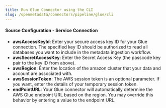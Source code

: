 ```yaml
---
title: Run Glue Connector using the CLI
slug: /openmetadata/connectors/pipeline/glue/cli
---
```


<ConnectorIntro connector="Glue" goal="CLI"/>

<Requirements />

<PythonMod connector="Glue" module="glue" />

<MetadataIngestionServiceDev service="pipeline" connector="GluePipeline" goal="CLI"/>

<h4>Source Configuration - Service Connection</h4>

- **awsAccessKeyId**: Enter your secure access key ID for your Glue connection. The specified key ID should be
  authorized to read all databases you want to include in the metadata ingestion workflow.
- **awsSecretAccessKey**: Enter the Secret Access Key (the passcode key pair to the key ID from above).
- **awsRegion**: Enter the location of the amazon cluster that your data and account are associated with.
- **awsSessionToken**: The AWS session token is an optional parameter. If you want, enter the details of your temporary
  session token.
- **endPointURL**: Your Glue connector will automatically determine the AWS Glue endpoint URL based on the region. You
  may override this behavior by entering a value to the endpoint URL.

<MetadataIngestionConfig service="pipeline" connector="Glue" goal="CLI" />
